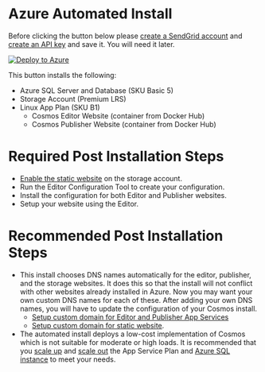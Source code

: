 # Azure Automated Install

Before clicking the button below please [create a SendGrid account](https://docs.sendgrid.com/for-developers/partners/microsoft-azure-2021) and [create an API key](https://docs.sendgrid.com/for-developers/partners/microsoft-azure-2021#api-keys) and save it. You will need it later.

[![Deploy to Azure](https://aka.ms/deploytoazurebutton)](https://portal.azure.com/#create/Microsoft.Template/uri/https%3A%2F%2Fraw.githubusercontent.com%2FCosmosSoftware%2FCosmos.Cms%2Fmain%2FAutomation%2FAzure%2Fazuredeploy.json)

This button installs the following:

* Azure SQL Server and Database (SKU Basic 5)
* Storage Account (Premium LRS)
* Linux App Plan (SKU B1)
  * Cosmos Editor Website (container from Docker Hub)
  * Cosmos Publisher Website (container from Docker Hub)

# Required Post Installation Steps

* [Enable the static website](https://docs.microsoft.com/en-us/azure/storage/blobs/storage-blob-static-website-host#configure-static-website-hosting) on the storage account.
* Run the Editor Configuration Tool to create your configuration.
* Install the configuration for both Editor and Publisher websites.
* Setup your website using the Editor.
  

# Recommended Post Installation Steps

* This install chooses DNS names automatically for the editor, publisher, and the storage websites. It does this so that the install will not conflict with other websites already installed in Azure.  Now you may want your own custom DNS names for each of these. After adding your own DNS names, you will have to update the configuration of your Cosmos install.
  * [Setup custom domain for Editor and Publisher App Services](https://docs.microsoft.com/en-us/Azure/app-service/app-service-web-tutorial-custom-domain?tabs=cname)
  * [Setup custom domain for static website](https://docs.microsoft.com/en-us/azure/storage/blobs/storage-custom-domain-name?tabs=azure-portal#map-a-custom-domain-with-https-enabled).
* The automated install deploys a low-cost implementation of Cosmos which is not suitable for moderate or high loads.  It is recommended that you [scale up](https://docs.microsoft.com/en-us/azure/app-service/manage-scale-up) and [scale out](https://docs.microsoft.com/en-us/azure/azure-monitor/autoscale/autoscale-get-started?toc=/azure/app-service/toc.json) the App Service Plan and [Azure SQL instance](https://docs.microsoft.com/en-us/azure/azure-sql/database/scale-resources) to meet your needs.
